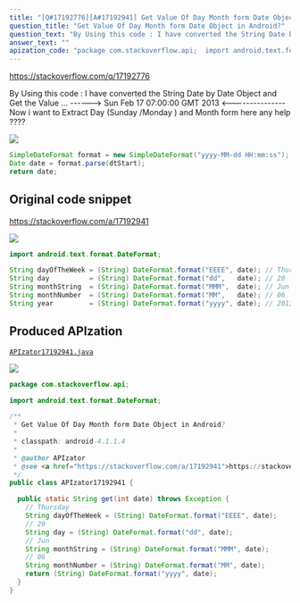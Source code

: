 ```yaml
---
title: "[Q#17192776][A#17192941] Get Value Of Day Month form Date Object in Android?"
question_title: "Get Value Of Day Month form Date Object in Android?"
question_text: "By Using this code : I have converted the String Date by Date Object and Get the Value ...  ------>  Sun Feb 17 07:00:00 GMT 2013  <--------------- Now i want to Extract Day (Sunday /Monday ) and Month form here any help ????"
answer_text: ""
apization_code: "package com.stackoverflow.api;  import android.text.format.DateFormat;  /**  * Get Value Of Day Month form Date Object in Android?  *  * classpath: android-4.1.1.4  *  * @author APIzator  * @see <a href=\"https://stackoverflow.com/a/17192941\">https://stackoverflow.com/a/17192941</a>  */ public class APIzator17192941 {    public static String get(int date) throws Exception {     // Thursday     String dayOfTheWeek = (String) DateFormat.format(\"EEEE\", date);     // 20     String day = (String) DateFormat.format(\"dd\", date);     // Jun     String monthString = (String) DateFormat.format(\"MMM\", date);     // 06     String monthNumber = (String) DateFormat.format(\"MM\", date);     return (String) DateFormat.format(\"yyyy\", date);   } }"
---
```


https://stackoverflow.com/q/17192776

By Using this code :
I have converted the String Date by Date Object and Get the Value ... 
------&gt;  Sun Feb 17 07:00:00 GMT 2013  &lt;---------------
Now i want to Extract Day (Sunday /Monday ) and Month form here any help ????


<div class="code-logo"><img src="/stackoverflow.png" /></div>

```java
SimpleDateFormat format = new SimpleDateFormat("yyyy-MM-dd HH:mm:ss");
Date date = format.parse(dtStart);
return date;
```


## Original code snippet

https://stackoverflow.com/a/17192941



<div class="code-logo"><img src="/stackoverflow.png" /></div>

```java
import android.text.format.DateFormat;

String dayOfTheWeek = (String) DateFormat.format("EEEE", date); // Thursday
String day          = (String) DateFormat.format("dd",   date); // 20
String monthString  = (String) DateFormat.format("MMM",  date); // Jun
String monthNumber  = (String) DateFormat.format("MM",   date); // 06
String year         = (String) DateFormat.format("yyyy", date); // 2013
```

## Produced APIzation

[`APIzator17192941.java`](https://github.com/pasqualesalza/apization-temp/raw/main/data/search/APIzator17192941.java)

<div class="code-logo"><img src="/apizator.png" /></div>

```java
package com.stackoverflow.api;

import android.text.format.DateFormat;

/**
 * Get Value Of Day Month form Date Object in Android?
 *
 * classpath: android-4.1.1.4
 *
 * @author APIzator
 * @see <a href="https://stackoverflow.com/a/17192941">https://stackoverflow.com/a/17192941</a>
 */
public class APIzator17192941 {

  public static String get(int date) throws Exception {
    // Thursday
    String dayOfTheWeek = (String) DateFormat.format("EEEE", date);
    // 20
    String day = (String) DateFormat.format("dd", date);
    // Jun
    String monthString = (String) DateFormat.format("MMM", date);
    // 06
    String monthNumber = (String) DateFormat.format("MM", date);
    return (String) DateFormat.format("yyyy", date);
  }
}

```